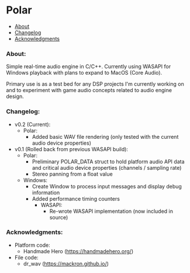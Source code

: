 # Polar

- [About](#about)
- [Changelog](#changelog)
- [Acknowledgments](#acknowledgments)

### About: <a name="about"></a>

Simple real-time audio engine in C/C++. Currently using WASAPI for Windows playback with plans to expand to MacOS (Core Audio).

Primary use is as a test bed for any DSP projects I'm currently working on and to experiment with game audio concepts related to audio engine design.

### Changelog: <a name="changelog"></a>

- v0.2 (Current):
    - Polar:
        - Added basic WAV file rendering (only tested with the current audio device properties)
- v0.1 (Rolled back from previous WASAPI build):
    - Polar:
        - Preliminary POLAR_DATA struct to hold platform audio API data and critical audio device properties (channels / sampling rate)
        - Stereo panning from a float value
    - Windows:
        - Create Window to process input messages and display debug information
        - Added performance timing counters
            - WASAPI:
                - Re-wrote WASAPI implementation (now included in source)

### Acknowledgments: <a name="acknowledgments"></a>

- Platform code:
    - Handmade Hero (https://handmadehero.org/)
- File code:
    - dr_wav (https://mackron.github.io/)